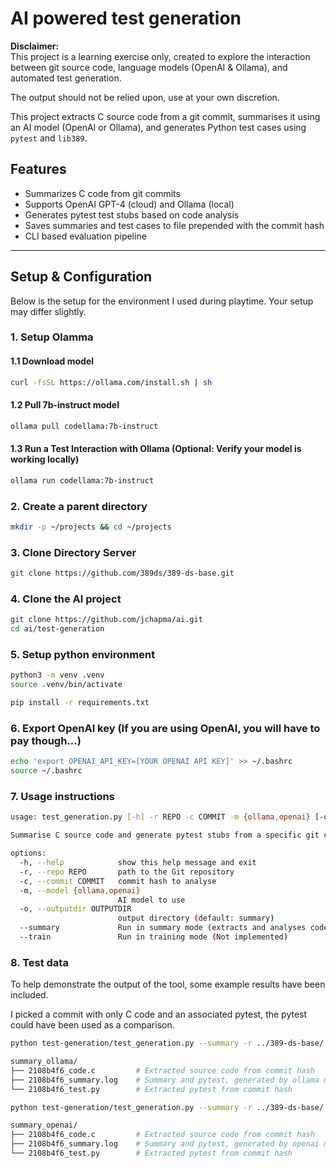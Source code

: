 # AI powered test generation

**Disclaimer:**  
This project is a learning exercise only, created to explore the interaction between git source code, language models (OpenAI & Ollama), and automated test generation.  

The output should not be relied upon, use at your own discretion.

This project extracts C source code from a git commit, summarises it using an AI model (OpenAI or Ollama), and generates Python test cases using `pytest` and `lib389`.

## Features

- Summarizes C code from git commits
- Supports OpenAI GPT-4 (cloud) and Ollama (local)
- Generates pytest test stubs based on code analysis
- Saves summaries and test cases to file prepended with the commit hash
- CLI based evaluation pipeline

---

##  Setup & Configuration
Below is the setup for the environment I used during playtime. Your setup may differ slightly.

### 1. Setup Olamma
#### 1.1 Download model
```bash
curl -fsSL https://ollama.com/install.sh | sh
```

#### 1.2 Pull 7b-instruct model
```bash
ollama pull codellama:7b-instruct
```

#### 1.3 Run a Test Interaction with Ollama (Optional: Verify your model is working locally)
```bash
ollama run codellama:7b-instruct
```

### 2. Create a parent directory
```bash
mkdir -p ~/projects && cd ~/projects
```

### 3. Clone Directory Server
```bash
git clone https://github.com/389ds/389-ds-base.git
```

### 4. Clone the AI project
```bash
git clone https://github.com/jchapma/ai.git
cd ai/test-generation
```

### 5. Setup python environment
```bash
python3 -m venv .venv
source .venv/bin/activate

pip install -r requirements.txt
```

### 6. Export OpenAI key (If you are using OpenAI, you will have to pay though...)
```bash
echo 'export OPENAI_API_KEY=[YOUR OPENAI API KEY]' >> ~/.bashrc
source ~/.bashrc
```

### 7. Usage instructions
```bash
usage: test_generation.py [-h] -r REPO -c COMMIT -m {ollama,openai} [-o OUTPUTDIR] (--summary | --train)

Summarise C source code and generate pytest stubs from a specific git commit using either OpenAI or Ollama language models. Intended as a learning exercise.

options:
  -h, --help            show this help message and exit
  -r, --repo REPO       path to the Git repository
  -c, --commit COMMIT   commit hash to analyse
  -m, --model {ollama,openai}
                        AI model to use
  -o, --outputdir OUTPUTDIR
                        output directory (default: summary)
  --summary             Run in summary mode (extracts and analyses code)
  --train               Run in training mode (Not implemented)
```

### 8. Test data
To help demonstrate the output of the tool, some example results have been included.

I picked a commit with only C code and an associated pytest, the pytest could have been
used as a comparison.

```bash
python test-generation/test_generation.py --summary -r ../389-ds-base/ -c 2108b4f63abbce6e58efc25b83993b0c1eccd5a3 -m ollama -o summary_ollama

summary_ollama/
├── 2108b4f6_code.c         # Extracted source code from commit hash
├── 2108b4f6_summary.log    # Summary and pytest, generated by ollama model
└── 2108b4f6_test.py        # Extracted pytest from commit hash

python test-generation/test_generation.py --summary -r ../389-ds-base/ -c 2108b4f63abbce6e58efc25b83993b0c1eccd5a3 -m openai -o summary_openai

summary_openai/
├── 2108b4f6_code.c         # Extracted source code from commit hash
├── 2108b4f6_summary.log    # Summary and pytest, generated by openai model
└── 2108b4f6_test.py        # Extracted pytest from commit hash
```


